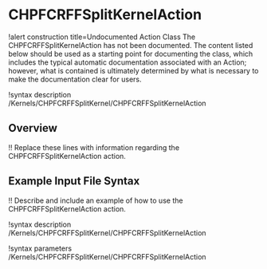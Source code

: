 # CHPFCRFFSplitKernelAction

!alert construction title=Undocumented Action Class
The CHPFCRFFSplitKernelAction has not been documented. The content listed below should be used as a starting point for
documenting the class, which includes the typical automatic documentation associated with an Action;
however, what is contained is ultimately determined by what is necessary to make the documentation
clear for users.

!syntax description /Kernels/CHPFCRFFSplitKernel/CHPFCRFFSplitKernelAction

## Overview

!! Replace these lines with information regarding the CHPFCRFFSplitKernelAction action.

## Example Input File Syntax

!! Describe and include an example of how to use the CHPFCRFFSplitKernelAction action.

!syntax description /Kernels/CHPFCRFFSplitKernel/CHPFCRFFSplitKernelAction

!syntax parameters /Kernels/CHPFCRFFSplitKernel/CHPFCRFFSplitKernelAction
